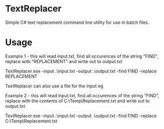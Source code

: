 # TextReplacer
Simple C# text replacement command line utility for use in batch files.

# Usage

Example 1 - this will read input.txt, find all occurences of the string "FIND", replace with "REPLACEMENT" and write out to output.txt

TextReplacer.exe -input .\input.txt -output .\output.txt -find FIND -replace REPLACEMENT

TextReplacer can also use a file for the input eg

Example 2 - this will read input.txt, find all occurences of the string "FIND", replace with the contents of C:\Temp\Replacement.txt and write out to output.txt

TextReplacer.exe -input .\input.txt -output .\output.txt -find FIND -replace C:\Temp\Replacement.txt
